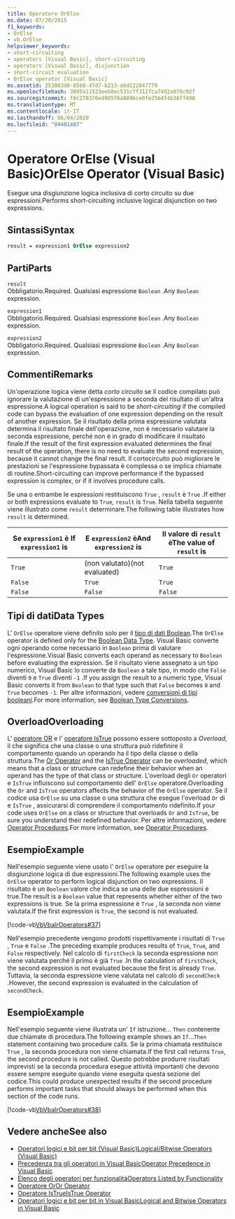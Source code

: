 ```yaml
---
title: Operatore OrElse
ms.date: 07/20/2015
f1_keywords:
- OrElse
- vb.OrElse
helpviewer_keywords:
- short-circuiting
- operators [Visual Basic], short-circuiting
- operators [Visual Basic], disjunction
- short-circuit evaluation
- OrElse operator [Visual Basic]
ms.assetid: 253803d8-05b0-47d7-b213-abd222847779
ms.openlocfilehash: 3095a11523eeb8ec531c7f312fca74d2a070c92f
ms.sourcegitcommit: f8c270376ed905f6a8896ce0fe25b4f4b38ff498
ms.translationtype: MT
ms.contentlocale: it-IT
ms.lasthandoff: 06/04/2020
ms.locfileid: "84401407"
---
```

# <a name="orelse-operator-visual-basic"></a><span data-ttu-id="6ef89-102">Operatore OrElse (Visual Basic)</span><span class="sxs-lookup"><span data-stu-id="6ef89-102">OrElse Operator (Visual Basic)</span></span>
<span data-ttu-id="6ef89-103">Esegue una disgiunzione logica inclusiva di corto circuito su due espressioni.</span><span class="sxs-lookup"><span data-stu-id="6ef89-103">Performs short-circuiting inclusive logical disjunction on two expressions.</span></span>  
  
## <a name="syntax"></a><span data-ttu-id="6ef89-104">Sintassi</span><span class="sxs-lookup"><span data-stu-id="6ef89-104">Syntax</span></span>  
  
```vb
result = expression1 OrElse expression2  
```  
  
## <a name="parts"></a><span data-ttu-id="6ef89-105">Parti</span><span class="sxs-lookup"><span data-stu-id="6ef89-105">Parts</span></span>  
 `result`  
 <span data-ttu-id="6ef89-106">Obbligatorio.</span><span class="sxs-lookup"><span data-stu-id="6ef89-106">Required.</span></span> <span data-ttu-id="6ef89-107">Qualsiasi espressione `Boolean` .</span><span class="sxs-lookup"><span data-stu-id="6ef89-107">Any `Boolean` expression.</span></span>  
  
 `expression1`  
 <span data-ttu-id="6ef89-108">Obbligatorio.</span><span class="sxs-lookup"><span data-stu-id="6ef89-108">Required.</span></span> <span data-ttu-id="6ef89-109">Qualsiasi espressione `Boolean` .</span><span class="sxs-lookup"><span data-stu-id="6ef89-109">Any `Boolean` expression.</span></span>  
  
 `expression2`  
 <span data-ttu-id="6ef89-110">Obbligatorio.</span><span class="sxs-lookup"><span data-stu-id="6ef89-110">Required.</span></span> <span data-ttu-id="6ef89-111">Qualsiasi espressione `Boolean` .</span><span class="sxs-lookup"><span data-stu-id="6ef89-111">Any `Boolean` expression.</span></span>  
  
## <a name="remarks"></a><span data-ttu-id="6ef89-112">Commenti</span><span class="sxs-lookup"><span data-stu-id="6ef89-112">Remarks</span></span>  
 <span data-ttu-id="6ef89-113">Un'operazione logica viene detta *corto circuito* se il codice compilato può ignorare la valutazione di un'espressione a seconda del risultato di un'altra espressione.</span><span class="sxs-lookup"><span data-stu-id="6ef89-113">A logical operation is said to be *short-circuiting* if the compiled code can bypass the evaluation of one expression depending on the result of another expression.</span></span> <span data-ttu-id="6ef89-114">Se il risultato della prima espressione valutata determina il risultato finale dell'operazione, non è necessario valutare la seconda espressione, perché non è in grado di modificare il risultato finale.</span><span class="sxs-lookup"><span data-stu-id="6ef89-114">If the result of the first expression evaluated determines the final result of the operation, there is no need to evaluate the second expression, because it cannot change the final result.</span></span> <span data-ttu-id="6ef89-115">Il cortocircuito può migliorare le prestazioni se l'espressione bypassata è complessa o se implica chiamate di routine.</span><span class="sxs-lookup"><span data-stu-id="6ef89-115">Short-circuiting can improve performance if the bypassed expression is complex, or if it involves procedure calls.</span></span>  
  
 <span data-ttu-id="6ef89-116">Se una o entrambe le espressioni restituiscono `True` , `result` è `True` .</span><span class="sxs-lookup"><span data-stu-id="6ef89-116">If either or both expressions evaluate to `True`, `result` is `True`.</span></span> <span data-ttu-id="6ef89-117">Nella tabella seguente viene illustrato come `result` determinare.</span><span class="sxs-lookup"><span data-stu-id="6ef89-117">The following table illustrates how `result` is determined.</span></span>  
  
|<span data-ttu-id="6ef89-118">Se `expression1` è </span><span class="sxs-lookup"><span data-stu-id="6ef89-118">If `expression1` is</span></span>|<span data-ttu-id="6ef89-119">E `expression2` è</span><span class="sxs-lookup"><span data-stu-id="6ef89-119">And `expression2` is</span></span>|<span data-ttu-id="6ef89-120">Il valore di `result` è</span><span class="sxs-lookup"><span data-stu-id="6ef89-120">The value of `result` is</span></span>|  
|-------------------------|--------------------------|------------------------------|  
|`True`|<span data-ttu-id="6ef89-121">(non valutato)</span><span class="sxs-lookup"><span data-stu-id="6ef89-121">(not evaluated)</span></span>|`True`|  
|`False`|`True`|`True`|  
|`False`|`False`|`False`|  
  
## <a name="data-types"></a><span data-ttu-id="6ef89-122">Tipi di dati</span><span class="sxs-lookup"><span data-stu-id="6ef89-122">Data Types</span></span>  
 <span data-ttu-id="6ef89-123">L' `OrElse` operatore viene definito solo per il [tipo di dati Boolean](../data-types/boolean-data-type.md).</span><span class="sxs-lookup"><span data-stu-id="6ef89-123">The `OrElse` operator is defined only for the [Boolean Data Type](../data-types/boolean-data-type.md).</span></span> <span data-ttu-id="6ef89-124">Visual Basic converte ogni operando come necessario in `Boolean` prima di valutare l'espressione.</span><span class="sxs-lookup"><span data-stu-id="6ef89-124">Visual Basic converts each operand as necessary to `Boolean` before evaluating the expression.</span></span> <span data-ttu-id="6ef89-125">Se il risultato viene assegnato a un tipo numerico, Visual Basic lo converte da `Boolean` a tale tipo, in modo che `False` diventi `0` e `True` diventi `-1` .</span><span class="sxs-lookup"><span data-stu-id="6ef89-125">If you assign the result to a numeric type, Visual Basic converts it from `Boolean` to that type such that `False` becomes `0` and `True` becomes `-1`.</span></span>
<span data-ttu-id="6ef89-126">Per altre informazioni, vedere [conversioni di tipi booleani](../data-types/boolean-data-type.md#type-conversions).</span><span class="sxs-lookup"><span data-stu-id="6ef89-126">For more information, see [Boolean Type Conversions](../data-types/boolean-data-type.md#type-conversions).</span></span>
  
## <a name="overloading"></a><span data-ttu-id="6ef89-127">Overload</span><span class="sxs-lookup"><span data-stu-id="6ef89-127">Overloading</span></span>  
 <span data-ttu-id="6ef89-128">L' [operatore OR](or-operator.md) e l' [operatore IsTrue](istrue-operator.md) possono essere sottoposto a *Overload*, il che significa che una classe o una struttura può ridefinire il comportamento quando un operando ha il tipo della classe o della struttura.</span><span class="sxs-lookup"><span data-stu-id="6ef89-128">The [Or Operator](or-operator.md) and the [IsTrue Operator](istrue-operator.md) can be *overloaded*, which means that a class or structure can redefine their behavior when an operand has the type of that class or structure.</span></span> <span data-ttu-id="6ef89-129">L'overload degli `Or` operatori e `IsTrue` influiscono sul comportamento dell' `OrElse` operatore.</span><span class="sxs-lookup"><span data-stu-id="6ef89-129">Overloading the `Or` and `IsTrue` operators affects the behavior of the `OrElse` operator.</span></span> <span data-ttu-id="6ef89-130">Se il codice usa `OrElse` su una classe o una struttura che esegue l'overload `Or` di e `IsTrue` , assicurarsi di comprendere il comportamento ridefinito.</span><span class="sxs-lookup"><span data-stu-id="6ef89-130">If your code uses `OrElse` on a class or structure that overloads `Or` and `IsTrue`, be sure you understand their redefined behavior.</span></span> <span data-ttu-id="6ef89-131">Per altre informazioni, vedere [Operator Procedures](../../programming-guide/language-features/procedures/operator-procedures.md).</span><span class="sxs-lookup"><span data-stu-id="6ef89-131">For more information, see [Operator Procedures](../../programming-guide/language-features/procedures/operator-procedures.md).</span></span>  
  
## <a name="example"></a><span data-ttu-id="6ef89-132">Esempio</span><span class="sxs-lookup"><span data-stu-id="6ef89-132">Example</span></span>  
 <span data-ttu-id="6ef89-133">Nell'esempio seguente viene usato l' `OrElse` operatore per eseguire la disgiunzione logica di due espressioni.</span><span class="sxs-lookup"><span data-stu-id="6ef89-133">The following example uses the `OrElse` operator to perform logical disjunction on two expressions.</span></span> <span data-ttu-id="6ef89-134">Il risultato è un `Boolean` valore che indica se una delle due espressioni è true.</span><span class="sxs-lookup"><span data-stu-id="6ef89-134">The result is a `Boolean` value that represents whether either of the two expressions is true.</span></span> <span data-ttu-id="6ef89-135">Se la prima espressione è `True` , la seconda non viene valutata.</span><span class="sxs-lookup"><span data-stu-id="6ef89-135">If the first expression is `True`, the second is not evaluated.</span></span>  
  
 [!code-vb[VbVbalrOperators#37](~/samples/snippets/visualbasic/VS_Snippets_VBCSharp/VbVbalrOperators/VB/Class1.vb#37)]  
  
 <span data-ttu-id="6ef89-136">Nell'esempio precedente vengono prodotti rispettivamente i risultati di `True` , `True` e `False` .</span><span class="sxs-lookup"><span data-stu-id="6ef89-136">The preceding example produces results of `True`, `True`, and `False` respectively.</span></span> <span data-ttu-id="6ef89-137">Nel calcolo di `firstCheck` la seconda espressione non viene valutata perché il primo è già `True` .</span><span class="sxs-lookup"><span data-stu-id="6ef89-137">In the calculation of `firstCheck`, the second expression is not evaluated because the first is already `True`.</span></span> <span data-ttu-id="6ef89-138">Tuttavia, la seconda espressione viene valutata nel calcolo di `secondCheck` .</span><span class="sxs-lookup"><span data-stu-id="6ef89-138">However, the second expression is evaluated in the calculation of `secondCheck`.</span></span>  
  
## <a name="example"></a><span data-ttu-id="6ef89-139">Esempio</span><span class="sxs-lookup"><span data-stu-id="6ef89-139">Example</span></span>  
 <span data-ttu-id="6ef89-140">Nell'esempio seguente viene illustrata un' `If` istruzione... `Then` contenente due chiamate di procedura.</span><span class="sxs-lookup"><span data-stu-id="6ef89-140">The following example shows an `If`...`Then` statement containing two procedure calls.</span></span> <span data-ttu-id="6ef89-141">Se la prima chiamata restituisce `True` , la seconda procedura non viene chiamata.</span><span class="sxs-lookup"><span data-stu-id="6ef89-141">If the first call returns `True`, the second procedure is not called.</span></span> <span data-ttu-id="6ef89-142">Questo potrebbe produrre risultati imprevisti se la seconda procedura esegue attività importanti che devono essere sempre eseguite quando viene eseguita questa sezione del codice.</span><span class="sxs-lookup"><span data-stu-id="6ef89-142">This could produce unexpected results if the second procedure performs important tasks that should always be performed when this section of the code runs.</span></span>  
  
 [!code-vb[VbVbalrOperators#38](~/samples/snippets/visualbasic/VS_Snippets_VBCSharp/VbVbalrOperators/VB/Class1.vb#38)]  
  
## <a name="see-also"></a><span data-ttu-id="6ef89-143">Vedere anche</span><span class="sxs-lookup"><span data-stu-id="6ef89-143">See also</span></span>

- [<span data-ttu-id="6ef89-144">Operatori logici e bit per bit (Visual Basic)</span><span class="sxs-lookup"><span data-stu-id="6ef89-144">Logical/Bitwise Operators (Visual Basic)</span></span>](logical-bitwise-operators.md)
- [<span data-ttu-id="6ef89-145">Precedenza tra gli operatori in Visual Basic</span><span class="sxs-lookup"><span data-stu-id="6ef89-145">Operator Precedence in Visual Basic</span></span>](operator-precedence.md)
- [<span data-ttu-id="6ef89-146">Elenco degli operatori per funzionalità</span><span class="sxs-lookup"><span data-stu-id="6ef89-146">Operators Listed by Functionality</span></span>](operators-listed-by-functionality.md)
- [<span data-ttu-id="6ef89-147">Operatore Or</span><span class="sxs-lookup"><span data-stu-id="6ef89-147">Or Operator</span></span>](or-operator.md)
- [<span data-ttu-id="6ef89-148">Operatore IsTrue</span><span class="sxs-lookup"><span data-stu-id="6ef89-148">IsTrue Operator</span></span>](istrue-operator.md)
- [<span data-ttu-id="6ef89-149">Operatori logici e bit per bit in Visual Basic</span><span class="sxs-lookup"><span data-stu-id="6ef89-149">Logical and Bitwise Operators in Visual Basic</span></span>](../../programming-guide/language-features/operators-and-expressions/logical-and-bitwise-operators.md)
